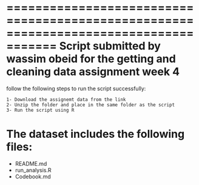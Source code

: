 =====================================================================================
Script submitted by wassim obeid for the getting and cleaning data assignment week 4
=====================================================================================
    
follow the following steps to run the script successfully:
    
    1- Download the assignemt data from the link
    2- Unzip the folder and place in the same folder as the script
    3- Run the script using R
    
    
The dataset includes the following files:
=========================================

- README.md
- run_analysis.R
- Codebook.md
    
    
    